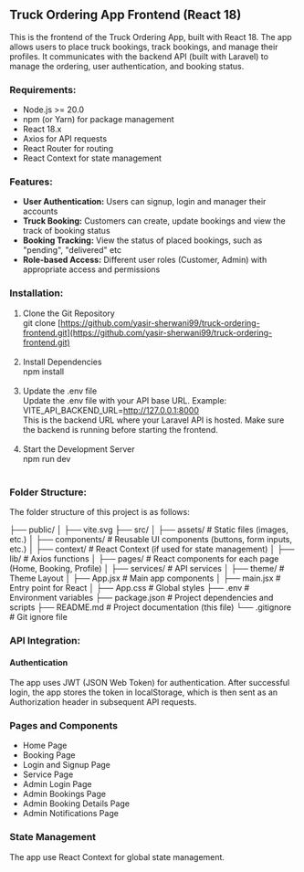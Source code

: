 ## Truck Ordering App Frontend (React 18)

This is the frontend of the Truck Ordering App, built with React 18. The app allows users to place truck bookings, track bookings, and manage their profiles. It communicates with the backend API (built with Laravel) to manage the ordering, user authentication, and booking status.

### Requirements:

- Node.js >= 20.0
- npm (or Yarn) for package management
- React 18.x
- Axios for API requests
- React Router for routing
- React Context for state management 

### Features:

- **User Authentication:** Users can signup, login and manager their accounts
- **Truck Booking:** Customers can create, update bookings and view the track of booking status
- **Booking Tracking:** View the status of placed bookings, such as "pending", "delivered" etc
- **Role-based Access:** Different user roles (Customer, Admin) with appropriate access and permissions

### Installation:

1. Clone the Git Repository<br />
git clone [https://github.com/yasir-sherwani99/truck-ordering-frontend.git](https://github.com/yasir-sherwani99/truck-ordering-frontend.git) 
<br /><br />
2. Install Dependencies<br />
npm install
<br /><br />
3. Update the .env file<br />
Update the .env file with your API base URL. Example:
VITE_API_BACKEND_URL=http://127.0.0.1:8000<br />
This is the backend URL where your Laravel API is hosted. Make sure the backend is running before starting the frontend.
<br /><br />
4. Start the Development Server<br />
npm run dev
<br /><br />

### Folder Structure:

The folder structure of this project is as follows:

├── public/
│   ├── vite.svg
├── src/
│   ├── assets/                  # Static files (images, etc.)
│   ├── components/              # Reusable UI components (buttons, form inputs, etc.)
│   ├── context/                 # React Context (if used for state management)
│   ├── lib/                     # Axios functions
│   ├── pages/                   # React components for each page (Home, Booking, Profile)
│   ├── services/                # API services
│   ├── theme/                   # Theme Layout
│   ├── App.jsx                  # Main app components
│   ├── main.jsx                 # Entry point for React
│   ├── App.css                  # Global styles
├── .env                         # Environment variables
├── package.json                 # Project dependencies and scripts
├── README.md                    # Project documentation (this file)
└── .gitignore                   # Git ignore file

### API Integration:

#### Authentication

The app uses JWT (JSON Web Token) for authentication. After successful login, the app stores the token in localStorage, which is then sent as an Authorization header in subsequent API requests.

### Pages and Components

- Home Page
- Booking Page
- Login and Signup Page
- Service Page
- Admin Login Page
- Admin Bookings Page
- Admin Booking Details Page
- Admin Notifications Page

### State Management

The app use React Context for global state management. 




